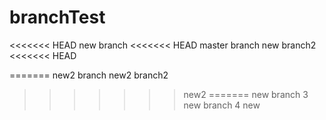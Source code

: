 branchTest
==========
<<<<<<< HEAD
new branch
<<<<<<< HEAD
master branch
new branch2
<<<<<<< HEAD

=======
new2 branch
new2 branch2
>>>>>>> new2
=======
new branch 3
new branch 4
>>>>>>> new
